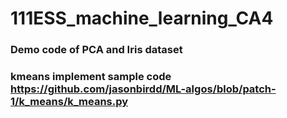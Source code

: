# 111ESS_machine_learning_CA4
### Demo code of PCA and Iris dataset

### kmeans implement sample code https://github.com/jasonbirdd/ML-algos/blob/patch-1/k_means/k_means.py
